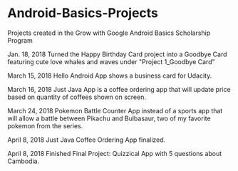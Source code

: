 # Android-Basics-Projects
Projects created in the Grow with Google Android Basics Scholarship Program

Jan. 18, 2018
Turned the Happy Birthday Card project into a Goodbye Card featuring cute love whales and waves under "Project 1_Goodbye Card"

March 15, 2018
Hello Android App shows a business card for Udacity.

March 16, 2018
Just Java App is a coffee ordering app that will update price based on quantity of coffees shown on screen. 

March 24, 2018
Pokemon Battle Counter App instead of a sports app that will allow a battle between Pikachu and Bulbasaur, two of my favorite pokemon from the series.

April 8, 2018
Just Java Coffee Ordering App finalized.

April 8, 2018
Finished Final Project: Quizzical App with 5 questions about Cambodia.
